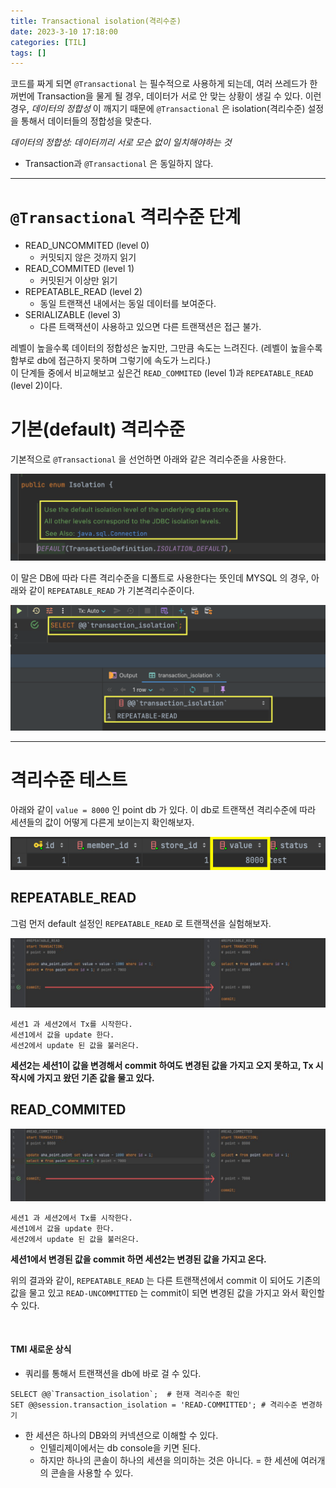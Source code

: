 ```yaml
---
title: Transactional isolation(격리수준)
date: 2023-3-10 17:18:00
categories: [TIL]
tags: []  
---
```



코드를 짜게 되면 `@Transactional` 는 필수적으로 사용하게 되는데, 여러 쓰레드가 한꺼번에 Transaction을 물게 될 경우, 데이터가 서로 안 맞는 상황이 생길 수 있다.
이런 경우, *데이터의 정합성* 이 깨지기 때문에 `@Transactional` 은 isolation(격리수준) 설정을 통해서 데이터들의 정합성을 맞춘다.

*데이터의 정합성: 데이터끼리 서로 모슨 없이 일치해야하는 것*

- Transaction과 `@Transactional` 은 동일하지 않다.
---

# `@Transactional`  격리수준 단계
-   READ_UNCOMMITED (level 0)
	- 커밋되지 않은 것까지 읽기
-   READ_COMMITED (level 1)
	- 커밋된거 이상만 읽기
-   REPEATABLE_READ (level 2)
	- 동일 트랜잭션 내에서는 동일 데이터를 보여준다.
-   SERIALIZABLE (level 3)
	- 다른 트랙잭션이 사용하고 있으면 다른 트랜잭션은 접근 불가.

레벨이 높을수록 데이터의  정합성은 높지만, 그만큼 속도는 느려진다.
(레벨이 높을수록 함부로 db에 접근하지 못하며 그렇기에 속도가 느리다.)
<br>
이 단계들 중에서 비교해보고 싶은건   `READ_COMMITED` (level 1)과   `REPEATABLE_READ` (level 2)이다.

# 기본(default) 격리수준

기본적으로 `@Transactional` 을 선언하면 아래와 같은 격리수준을 사용한다.

![Transactional Default isolation](/assets/img/Trans_default.png)

이 말은 DB에 따라 다른 격리수준을 디폴트로 사용한다는 뜻인데 MYSQL 의 경우, 아래와 같이 `REPEATABLE_READ` 가 기본격리수준이다.

![Mysql Default isolation](/assets/img/mysql_default.png)

---

# 격리수준 테스트

아래와 같이 `value = 8000` 인 point db 가 있다. 이 db로 트랜잭션 격리수준에 따라 세션들의 값이 어떻게 다른게 보이는지 확인해보자.

![test db](/assets/img/test.png)



## REPEATABLE_READ 

그럼 먼저 default 설정인 `REPEATABLE_READ` 로 트랜잭션을 실험해보자.

![REPEATABLE-READ](/assets/img/REPEATABLE-READ.jpg)

	세션1 과 세션2에서 Tx를 시작한다.
	세션1에서 값을 update 한다.
	세션2에서 update 된 값을 불러온다.

<b>세션2는 세션1이 값을 변경해서 commit 하여도 변경된 값을 가지고 오지 못하고, Tx 시작시에 가지고 왔던 기존 값을 물고 있다. </b>


## READ_COMMITED


![READ-COMMITTED](/assets/img/READ-COMMITTED.jpg)

	세션1 과 세션2에서 Tx를 시작한다.
	세션1에서 값을 update 한다.
	세션2에서 update 된 값을 불러온다.

<b>세션1에서 변경된 값을 commit 하면 세션2는 변경된 값을 가지고 온다. </b> <br>

위의 결과와 같이, `REPEATABLE_READ` 는 다른 트랜잭션에서 commit 이 되어도 기존의 값을 물고 있고 `READ-UNCOMMITTED` 는 commit이 되면 변경된 값을 가지고 와서 확인할 수 있다.

<br>

#### TMI 새로운 상식
- 쿼리를 통해서 트랜잭션을 db에 바로 걸 수 있다.
``` Mysql
SELECT @@`Transaction_isolation`;  # 현재 격리수준 확인
SET @@session.transaction_isolation = 'READ-COMMITTED'; # 격리수준 변경하기
```

- 한 세션은 하나의 DB와의 커넥션으로 이해할 수 있다. 
	- 인텔리제이에서는 db console을 키면 된다. 
	- 하지만 하나의 콘솔이 하나의 세션을 의미하는 것은 아니다. = 한 세션에 여러개의 콘솔을 사용할 수 있다.